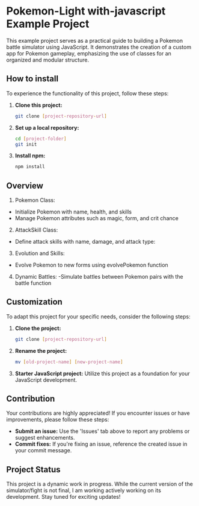 # Pokemon-Light with-javascript Example Project

This example project serves as a practical guide to building a Pokemon battle simulator using JavaScript. It demonstrates the creation of a custom app for Pokemon gameplay, emphasizing the use of classes for an organized and modular structure.

## How to install

To experience the functionality of this project, follow these steps:

1. **Clone this project:**

   ```bash
   git clone [project-repository-url]
   ```

2. **Set up a local repository:**

   ```bash
   cd [project-folder]
   git init
   ```

3. **Install npm:**
   ```bash
   npm install
   ```

## Overview

1. Pokemon Class:

- Initialize Pokemon with name, health, and skills
- Manage Pokemon attributes such as magic, form, and crit chance

2. AttackSkill Class:

- Define attack skills with name, damage, and attack type:

3. Evolution and Skills:

- Evolve Pokemon to new forms using evolvePokemon function

4. Dynamic Battles:
   -Simulate battles between Pokemon pairs with the battle function

## Customization

To adapt this project for your specific needs, consider the following steps:

1. **Clone the project:**

   ```bash
   git clone [project-repository-url]
   ```

2. **Rename the project:**

   ```bash
   mv [old-project-name] [new-project-name]
   ```

3. **Starter JavaScript project:**
   Utilize this project as a foundation for your JavaScript development.

## Contribution

Your contributions are highly appreciated! If you encounter issues or have improvements, please follow these steps:

- **Submit an issue:** Use the 'Issues' tab above to report any problems or suggest enhancements.
- **Commit fixes:** If you're fixing an issue, reference the created issue in your commit message.

## Project Status

This project is a dynamic work in progress. While the current version of the simulator/fight is not final, I am working  actively working on its development. Stay tuned for exciting updates!
